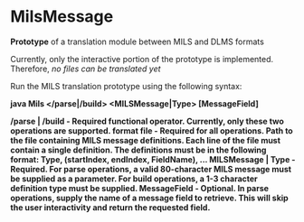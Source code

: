 # MilsMessage
<b>Prototype</b> of a translation module between MILS and DLMS formats

Currently, only the interactive portion of the prototype is implemented. Therefore, <i>no files can be translated yet</i>

Run the MILS translation prototype using the following syntax:

<b>java Mils </parse|/build> <format file> <MILSMessage|Type> [MessageField]</br>
  
  <b>/parse | /build </b> - Required functional operator. Currently, only these two operations are supported.
  <b>format file</b> - Required for all operations. Path to the file containing MILS message definitions. Each line of the file must contain a single definition. The definitions must be in the following format: <b>Type, (startIndex, endIndex, FieldName), ...</b>
  <b>MILSMessage | Type</b> - Required. For parse operations, a valid 80-character MILS message must be supplied as a parameter. For build operations, a 1-3 character definition type must be supplied.
  <b>MessageField</b> - Optional. In parse operations, supply the name of a message field to retrieve. This will skip the user interactivity and return the requested field.
